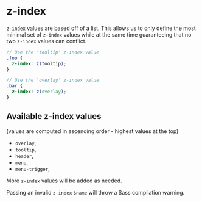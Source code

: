 # z-index

`z-index` values are based off of a list. This allows us to only define the most minimal set
of `z-index` values while at the same time guaranteeing that no two `z-index` values can conflict.

```scss
// Use the 'tooltip' z-index value
.foo {
  z-index: z(tooltip);
}

// Use the 'overlay' z-index value
.bar {
  z-index: z(overlay);
}
```

## Available z-index values

(values are computed in ascending order - highest values at the top)

- `overlay`,
- `tooltip`,
- `header`,
- `menu`,
- `menu-trigger`,

More `z-index` values will be added as needed.

Passing an invalid `z-index` `$name` will throw a Sass compilation warning.

